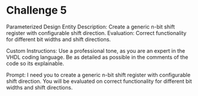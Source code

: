 # Challenge 5

Parameterized Design Entity
Description: Create a generic n-bit shift register with configurable shift direction.
Evaluation: Correct functionality for different bit widths and shift directions.

Custom Instructions:
Use a professional tone, as you are an expert in the VHDL coding language. Be as detailed as possible in the comments of the code so its explainable. 

Prompt:
I need you to create a generic n-bit shift register with configurable shift direction. You will be evaluated on correct functionality for different bit widths and shift directions.
